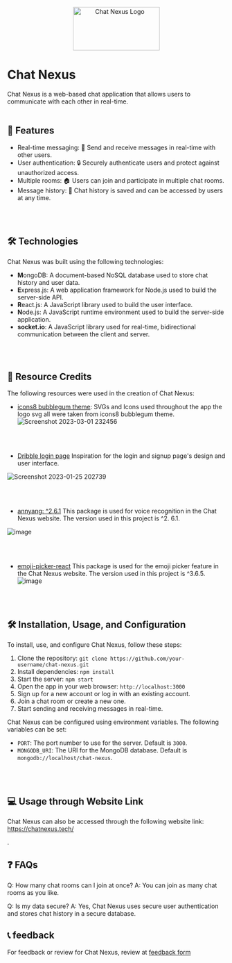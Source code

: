 <p align="center" >
<img src="https://user-images.githubusercontent.com/91087103/222215034-579495cb-83b6-40fc-82a5-be4cd6780a61.png" width="200" height="100" alt="Chat Nexus Logo">

</p>

# Chat Nexus

Chat Nexus is a web-based chat application that allows users to communicate with each other in real-time.
<br>
  <br>

## 🚀 Features

- Real-time messaging: 💬 Send and receive messages in real-time with other users.
- User authentication: 🔒 Securely authenticate users and protect against unauthorized access.
- Multiple rooms: 🏠 Users can join and participate in multiple chat rooms.
- Message history: 📜 Chat history is saved and can be accessed by users at any time.

<br>
<br>

## 🛠️ Technologies

Chat Nexus was built using the following technologies:

- **M**ongoDB: A document-based NoSQL database used to store chat history and user data.
- **E**xpress.js: A web application framework for Node.js used to build the server-side API.
- **R**eact.js: A JavaScript library used to build the user interface.
- **N**ode.js: A JavaScript runtime environment used to build the server-side application.
- **socket.io**: A JavaScript library used for real-time, bidirectional communication between the client and server.

<br>
<br>

## 🔗 Resource Credits

The following resources were used in the creation of Chat Nexus:


- [icons8 bubblegum theme](https://icons8.com/illustrations/style--bubble-gum): SVGs and Icons used throughout the app the logo svg all were taken from  icons8 bubblegum theme.
 ![Screenshot 2023-03-01 232456](https://user-images.githubusercontent.com/91087103/222222424-ef28ebbe-57ab-41d4-bbdf-3a78d8015a4c.png)

 <br>
 <br>
 
-  [Dribble login page](https://dribbble.com/shots/5035570-Login-page)
Inspiration  for the login and signup page's design and user interface.

  ![Screenshot 2023-01-25 202739](https://user-images.githubusercontent.com/91087103/222221618-39397bba-040e-45a0-b474-56d6eadc322b.png)
 
<br>
<br>

-  [annyang: ^2.6.1](https://www.npmjs.com/package/annyang)
This package is used for voice recognition in the Chat Nexus website. The version used in this project is ^2.
6.1.

![image](https://user-images.githubusercontent.com/91087103/222226483-d31775ad-9fa5-474c-bc3c-1cdc5152b1a8.png)

<br>
<br>

- [ emoji-picker-react](https://www.npmjs.com/package/emoji-picker-react)
This package is used for the emoji picker feature in the Chat Nexus website. The version used in this project is ^3.6.5.
![image](https://user-images.githubusercontent.com/91087103/222227277-5c26ab95-e172-4961-9dfb-9235ed07fb42.png)





<br>
<br>

## 🛠️ Installation, Usage, and Configuration

To install, use, and configure Chat Nexus, follow these steps:

1. Clone the repository: `git clone https://github.com/your-username/chat-nexus.git`
2. Install dependencies: `npm install`
3. Start the server: `npm start`
4. Open the app in your web browser: `http://localhost:3000`
5. Sign up for a new account or log in with an existing account.
6. Join a chat room or create a new one.
7. Start sending and receiving messages in real-time.

Chat Nexus can be configured using environment variables. The following variables can be set:

- `PORT`: The port number to use for the server. Default is `3000`.
- `MONGODB_URI`: The URI for the MongoDB database. Default is `mongodb://localhost/chat-nexus`.
<br>
<br>

## 💻 Usage through Website Link

Chat Nexus can also be accessed through the following website link: https://chatnexus.tech/

.



## ❓ FAQs

Q: How many chat rooms can I join at once?
A: You can join as many chat rooms as you like.

Q: Is my data secure?
A: Yes, Chat Nexus uses secure user authentication and stores chat history in a secure database.

## 📞 feedback

For feedback or review for Chat Nexus, review at [feedback form](https://form.typeform.com/to/yrFOxBqF)
